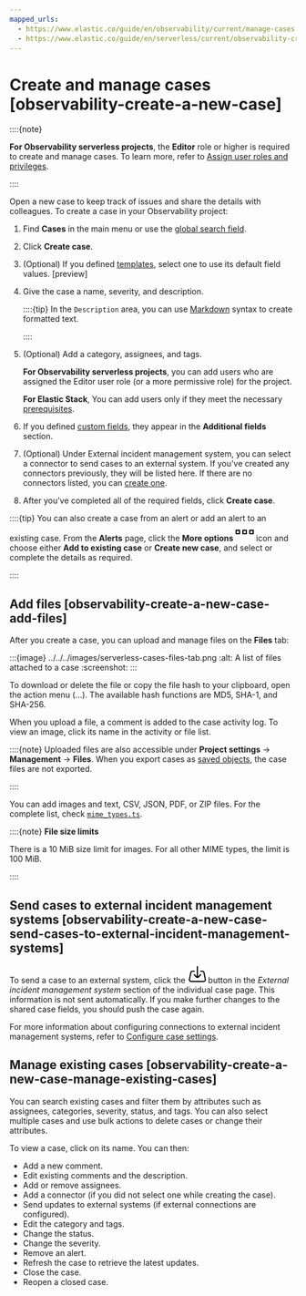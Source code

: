 ```yaml
---
mapped_urls:
  - https://www.elastic.co/guide/en/observability/current/manage-cases.html
  - https://www.elastic.co/guide/en/serverless/current/observability-create-a-new-case.html
---
```


# Create and manage cases [observability-create-a-new-case]

::::{note}

**For Observability serverless projects**, the **Editor** role or higher is required to create and manage cases. To learn more, refer to [Assign user roles and privileges](../../../deploy-manage/users-roles/cloud-organization/user-roles.md#general-assign-user-roles).

::::


Open a new case to keep track of issues and share the details with colleagues. To create a case in your Observability project:

1. Find **Cases** in the main menu or use the [global search field](/explore-analyze/find-and-organize/find-apps-and-objects.md).
2. Click **Create case**.
3. (Optional) If you defined [templates](../../../solutions/observability/incident-management/configure-case-settings.md#observability-case-templates), select one to use its default field values. [preview]
4. Give the case a name, severity, and description.

    ::::{tip}
    In the `Description` area, you can use [Markdown](https://www.markdownguide.org/cheat-sheet) syntax to create formatted text.

    ::::

5. (Optional) Add a category, assignees, and tags.

    **For Observability serverless projects**, you can add users who are assigned the Editor user role (or a more permissive role) for the project.

    **For Elastic Stack**, You can add users only if they meet the necessary [prerequisites](../../../solutions/observability/incident-management/configure-access-to-cases.md).

6. If you defined [custom fields](../../../solutions/observability/incident-management/configure-case-settings.md#case-custom-fields), they appear in the **Additional fields** section.
7. (Optional) Under External incident management system, you can select a connector to send cases to an external system. If you’ve created any connectors previously, they will be listed here. If there are no connectors listed, you can [create one](../../../solutions/observability/incident-management/configure-case-settings.md).
8. After you’ve completed all of the required fields, click **Create case**.

::::{tip}
You can also create a case from an alert or add an alert to an existing case. From the **Alerts** page, click the **More options** ![More actions](../../../images/serverless-boxesHorizontal.svg "") icon and choose either **Add to existing case** or **Create new case**, and select or complete the details as required.

::::



## Add files [observability-create-a-new-case-add-files]

After you create a case, you can upload and manage files on the **Files** tab:

:::{image} ../../../images/serverless-cases-files-tab.png
:alt: A list of files attached to a case
:screenshot:
:::

To download or delete the file or copy the file hash to your clipboard, open the action menu (…). The available hash functions are MD5, SHA-1, and SHA-256.

When you upload a file, a comment is added to the case activity log. To view an image, click its name in the activity or file list.

::::{note}
Uploaded files are also accessible under **Project settings** → **Management** → **Files**. When you export cases as [saved objects](/explore-analyze/find-and-organize/saved-objects.md), the case files are not exported.

::::


You can add images and text, CSV, JSON, PDF, or ZIP files. For the complete list, check [`mime_types.ts`](https://github.com/elastic/kibana/blob/main/x-pack/plugins/cases/common/constants/mime_types.ts).

::::{note}
**File size limits**

There is a 10 MiB size limit for images. For all other MIME types, the limit is 100 MiB.

::::


## Send cases to external incident management systems [observability-create-a-new-case-send-cases-to-external-incident-management-systems]

To send a case to an external system, click the ![push](../../../images/serverless-importAction.svg "") button in the *External incident management system* section of the individual case page. This information is not sent automatically. If you make further changes to the shared case fields, you should push the case again.

For more information about configuring connections to external incident management systems, refer to [Configure case settings](../../../solutions/observability/incident-management/configure-case-settings.md).


## Manage existing cases [observability-create-a-new-case-manage-existing-cases]

You can search existing cases and filter them by attributes such as assignees, categories, severity, status, and tags. You can also select multiple cases and use bulk actions to delete cases or change their attributes.

To view a case, click on its name. You can then:

* Add a new comment.
* Edit existing comments and the description.
* Add or remove assignees.
* Add a connector (if you did not select one while creating the case).
* Send updates to external systems (if external connections are configured).
* Edit the category and tags.
* Change the status.
* Change the severity.
* Remove an alert.
* Refresh the case to retrieve the latest updates.
* Close the case.
* Reopen a closed case.